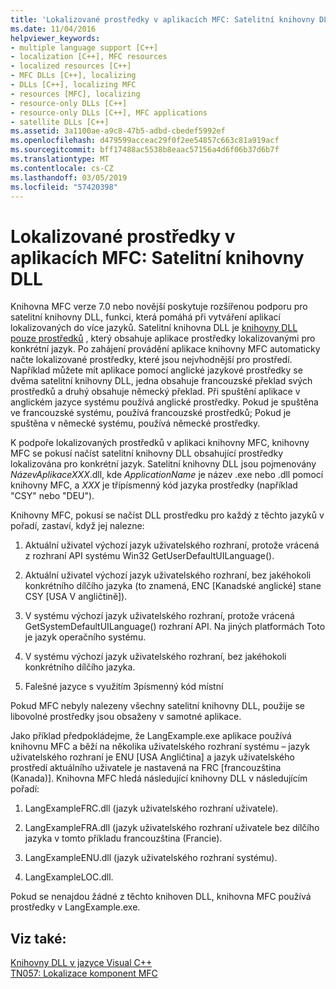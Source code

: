 ```yaml
---
title: 'Lokalizované prostředky v aplikacích MFC: Satelitní knihovny DLL'
ms.date: 11/04/2016
helpviewer_keywords:
- multiple language support [C++]
- localization [C++], MFC resources
- localized resources [C++]
- MFC DLLs [C++], localizing
- DLLs [C++], localizing MFC
- resources [MFC], localizing
- resource-only DLLs [C++]
- resource-only DLLs [C++], MFC applications
- satellite DLLs [C++]
ms.assetid: 3a1100ae-a9c8-47b5-adbd-cbedef5992ef
ms.openlocfilehash: d479599acceac29f0f2ee54857c663c81a919acf
ms.sourcegitcommit: bff17488ac5538b8eaac57156a4d6f06b37d6b7f
ms.translationtype: MT
ms.contentlocale: cs-CZ
ms.lasthandoff: 03/05/2019
ms.locfileid: "57420398"
---
```

# <a name="localized-resources-in-mfc-applications-satellite-dlls"></a>Lokalizované prostředky v aplikacích MFC: Satelitní knihovny DLL

Knihovna MFC verze 7.0 nebo novější poskytuje rozšířenou podporu pro satelitní knihovny DLL, funkci, která pomáhá při vytváření aplikací lokalizovaných do více jazyků. Satelitní knihovna DLL je [knihovny DLL pouze prostředků](../build/creating-a-resource-only-dll.md) , který obsahuje aplikace prostředky lokalizovanými pro konkrétní jazyk. Po zahájení provádění aplikace knihovny MFC automaticky načte lokalizované prostředky, které jsou nejvhodnější pro prostředí. Například můžete mít aplikace pomocí anglické jazykové prostředky se dvěma satelitní knihovny DLL, jedna obsahuje francouzské překlad svých prostředků a druhý obsahuje německý překlad. Při spuštění aplikace v anglickém jazyce systému používá anglické prostředky. Pokud je spuštěna ve francouzské systému, používá francouzské prostředků; Pokud je spuštěna v německé systému, používá německé prostředky.

K podpoře lokalizovaných prostředků v aplikaci knihovny MFC, knihovny MFC se pokusí načíst satelitní knihovny DLL obsahující prostředky lokalizována pro konkrétní jazyk. Satelitní knihovny DLL jsou pojmenovány *NázevAplikaceXXX*.dll, kde *ApplicationName* je název .exe nebo .dll pomocí knihovny MFC, a *XXX* je třípísmenný kód jazyka prostředky (například "CSY" nebo "DEU").

Knihovny MFC, pokusí se načíst DLL prostředku pro každý z těchto jazyků v pořadí, zastaví, když jej nalezne:

1. Aktuální uživatel výchozí jazyk uživatelského rozhraní, protože vrácená z rozhraní API systému Win32 GetUserDefaultUILanguage().

1. Aktuální uživatel výchozí jazyk uživatelského rozhraní, bez jakéhokoli konkrétního dílčího jazyka (to znamená, ENC [Kanadské anglické] stane CSY [USA V angličtině]).

1. V systému výchozí jazyk uživatelského rozhraní, protože vrácená GetSystemDefaultUILanguage() rozhraní API. Na jiných platformách Toto je jazyk operačního systému.

1. V systému výchozí jazyk uživatelského rozhraní, bez jakéhokoli konkrétního dílčího jazyka.

1. Falešné jazyce s využitím 3písmenný kód místní

Pokud MFC nebyly nalezeny všechny satelitní knihovny DLL, použije se libovolné prostředky jsou obsaženy v samotné aplikace.

Jako příklad předpokládejme, že LangExample.exe aplikace používá knihovnu MFC a běží na několika uživatelského rozhraní systému – jazyk uživatelského rozhraní je ENU [USA Angličtina] a jazyk uživatelského prostředí aktuálního uživatele je nastavená na FRC [francouzština (Kanada)]. Knihovna MFC hledá následující knihovny DLL v následujícím pořadí:

1. LangExampleFRC.dll (jazyk uživatelského rozhraní uživatele).

1. LangExampleFRA.dll (jazyk uživatelského rozhraní uživatele bez dílčího jazyka v tomto příkladu francouzština (Francie).

1. LangExampleENU.dll (jazyk uživatelského rozhraní systému).

1. LangExampleLOC.dll.

Pokud se nenajdou žádné z těchto knihoven DLL, knihovna MFC používá prostředky v LangExample.exe.

## <a name="see-also"></a>Viz také:

[Knihovny DLL v jazyce Visual C++](../build/dlls-in-visual-cpp.md)<br/>
[TN057: Lokalizace komponent MFC](../mfc/tn057-localization-of-mfc-components.md)

